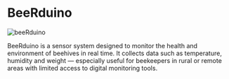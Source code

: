 # BeeRduino

![beeRduino](https://github.com/user-attachments/assets/f67fd0d1-dd92-4d45-b6be-9ea535b3ac1a)

BeeRduino is a sensor system designed to monitor the health and environment of beehives in real time. It collects data such as temperature, humidity and weight — especially useful for beekeepers in rural or remote areas with limited access to digital monitoring tools.
